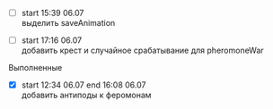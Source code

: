 - [ ] start 15:39 06.07  
выделить saveAnimation

- [ ] start 17:16 06.07  
добавить крест и случайное срабатывание для pheromoneWar 

Выполненные

- [x] start 12:34 06.07  end 16:08 06.07  
добавить антиподы к феромонам
